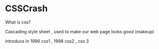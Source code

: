 # CSSCrash

What is css?

Cascading style sheet , used to make our web page looks good (makeup)

introduce in 1996 css1 , 1998 css2 , css 3